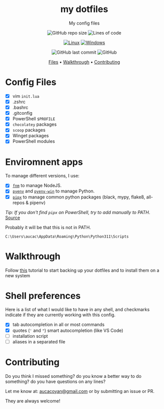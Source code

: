 <div align="center">

# my dotfiles

My config files

![GitHub repo size](https://img.shields.io/github/repo-size/AucaCoyan/dotfiles)
![Lines of code](https://img.shields.io/tokei/lines/github/AucaCoyan/dotfiles)

[![Linux](https://svgshare.com/i/Zhy.svg)](https://svgshare.com/i/Zhy.svg)
[![Windows](https://badgen.net/badge/icon/windows?icon=windows&label)](https://badgen.net/badge/icon/windows?icon=windows&label)

![GitHub last commit](https://img.shields.io/github/last-commit/AucaCoyan/dotfiles)
![GitHub](https://img.shields.io/github/license/AucaCoyan/dotfiles)

[Files](#features) •
[Walkthrough](#walkthrough) •
[Contributing](#contributing)

</div>

# Config Files

- [x] vim `init.lua`
- [x] .zshrc
- [x] .bashrc
- [x] .gitconfig
- [x] PowerShell `$PROFILE`
- [x] `chocolatey` packages
- [x] `scoop` packages
- [x] Winget packages
- [x] PowerShell modules

# Enviromnent apps

To manage different versions, I use:

- [x] [`fnm`](https://github.com/Schniz/fnm) to manage NodeJS.
- [x] [`pyenv`](https://github.com/pyenv/pyenv) and [`pyenv-win`](https://github.com/pyenv-win/pyenv-win) to manage Python.
- [x] [`pipx`](https://github.com/pypa/pipx) to manage common python packages (black, mypy, flake8, all-repos & pipenv)

_Tip: If you don't find `pipx` on PowerShell, try to add manually to PATH_. [Source](https://stackoverflow.com/questions/69686581/the-term-pipx-is-not-recognized-as-the-name-of-a-cmdlet)

Probably it will be that this is not in PATH.

```
C:\Users\aucac\AppData\Roaming\Python\Python311\Scripts
```

# Walkthrough

Follow [this](https://www.atlassian.com/git/tutorials/dotfiles) tutorial to start backing up your dotfiles and to install them on a new system

# Shell preferences

Here is a list of what I would like to have in any shell, and checkmarks indicate if they are currently working with this config.

- [x] tab autocompletion in all or most commands
- [x] quotes (`'` and `"`) smart autocompletion (like VS Code)
- [ ] installation script
- [ ] aliases in a separated file

# Contributing

Do you think I missed something? do you know a better way to do something? do you have questions on any lines?

Let me know at: [aucacoyan@gmail.com](mailto:aucacoyan@gmail.com) or by submitting an issue or PR.

They are always welcome!
